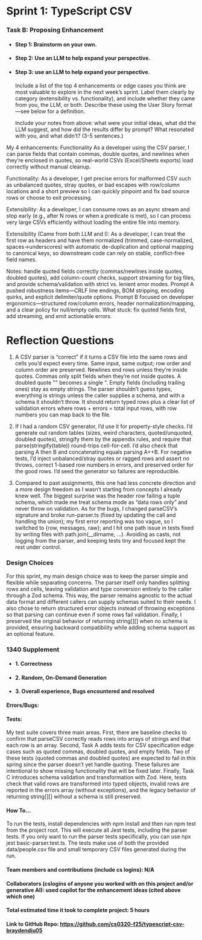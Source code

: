 # Sprint 1: TypeScript CSV

### Task B: Proposing Enhancement

- #### Step 1: Brainstorm on your own.

- #### Step 2: Use an LLM to help expand your perspective.

- #### Step 3: use an LLM to help expand your perspective.

    Include a list of the top 4 enhancements or edge cases you think are most valuable to explore in the next week’s sprint. Label them clearly by category (extensibility vs. functionality), and include whether they came from you, the LLM, or both. Describe these using the User Story format—see below for a definition. 

    Include your notes from above: what were your initial ideas, what did the LLM suggest, and how did the results differ by prompt? What resonated with you, and what didn’t? (3-5 sentences.) 

My 4 enhancements:
Functionality
As a developer using the CSV parser, I can parse fields that contain commas, double quotes, and newlines when they’re enclosed in quotes, so real-world CSVs (Excel/Sheets exports) load correctly without manual cleanup.

Functionality:
As a developer, I get precise errors for malformed CSV such as unbalanced quotes, stray quotes, or bad escapes with row/column locations and a short preview so I can quickly pinpoint and fix bad source rows or choose to exit processing.

Extensibility:
As a developer, I can consume rows as an async stream and stop early (e.g., after N rows or when a predicate is met), so I can process very large CSVs efficiently without loading the entire file into memory.

Extensibility (Came from both LLM and I):
As a developer, I can treat the first row as headers and have them normalized (trimmed, case-normalized, spaces→underscores) with automatic de-duplication and optional mapping to canonical keys, so downstream code can rely on stable, conflict-free field names.

Notes:
handle quoted fields correctly (commas/newlines inside quotes, doubled quotes), add column-count checks, support streaming for big files, and provide schema/validation with strict vs. lenient error modes. Prompt A pushed robustness items—CRLF line endings, BOM stripping, encoding quirks, and explicit delimiter/quote options. Prompt B focused on developer ergonomics—structured row/column errors, header normalization/mapping, and a clear policy for null/empty cells. What stuck: fix quoted fields first, add streaming, and emit actionable errors.

# Reflection Questions

1) A CSV parser is “correct” if it turns a CSV file into the same rows and cells you’d expect every time. Same input, same output; row order and column order are preserved. Newlines end rows unless they’re inside quotes. Commas only split fields when they’re not inside quotes. A doubled quote "" becomes a single ". Empty fields (including trailing ones) stay as empty strings. The parser shouldn’t guess types, everything is strings unless the caller supplies a schema, and with a schema it shouldn’t throw. It should return typed rows plus a clear list of validation errors where rows + errors = total input rows, with row numbers you can map back to the file.

2) If I had a random CSV generator, I’d use it for property-style checks. I’d generate out random tables (sizes, weird characters, quoted/unquoted, doubled quotes), stringify them by the appendix rules, and require that parse(stringify(table)) round-trips cell-for-cell. I’d also check that parsing A then B and concatenating equals parsing A++B. For negative tests, I’d inject unbalanced/stray quotes or ragged rows and assert no throws, correct 1-based row numbers in errors, and preserved order for the good rows. I’d seed the generator so failures are reproducible.

3) Compared to past assignments, this one had less concrete direction and a more design freedom as I wasn’t starting from concepts I already knew well. The biggest surprise was the header row failing a tuple schema, which made me treat schema mode as “data rows only” and never throw on validation. As for the bugs, I changed parseCSV’s signature and broke run-parser.ts (fixed by updating the call and handling the union); my first error reporting was too vague, so I switched to {row, messages, raw}; and I hit one path issue in tests fixed by writing files with path.join(__dirname, …). Avoiding as casts, not logging from the parser, and keeping tests tiny and focused kept the rest under control.
### Design Choices
For this sprint, my main design choice was to keep the parser simple and flexible while separating concerns. The parser itself only handles splitting rows and cells, leaving validation and type conversion entirely to the caller through a Zod schema. This way, the parser remains agnostic to the actual data format and different callers can supply schemas suited to their needs. I also chose to return structured error objects instead of throwing exceptions so that parsing can continue even if some rows fail validation. Finally, I preserved the original behavior of returning string[][] when no schema is provided, ensuring backward compatibility while adding schema support as an optional feature.

### 1340 Supplement

- #### 1. Correctness

- #### 2. Random, On-Demand Generation

- #### 3. Overall experience, Bugs encountered and resolved
#### Errors/Bugs:
#### Tests: 
My test suite covers three main areas. First, there are baseline checks to confirm that parseCSV correctly reads rows into arrays of strings and that each row is an array. Second, Task A adds tests for CSV specification edge cases such as quoted commas, doubled quotes, and empty fields. Two of these tests (quoted commas and doubled quotes) are expected to fail in this spring since the parser doesn’t yet handle quoting. These failures are intentional to show missing functionality that will be fixed later. Finally, Task C introduces schema validation and transformation with Zod. Here, tests check that valid rows are transformed into typed objects, invalid rows are reported in the errors array (without exceptions), and the legacy behavior of returning string[][] without a schema is still preserved.
#### How To…
To run the tests, install dependencies with npm install and then run npm test from the project root. This will execute all Jest tests, including the parser tests. If you only want to run the parser tests specifically, you can use npx jest basic-parser.test.ts. The tests make use of both the provided data/people.csv file and small temporary CSV files generated during the run.
#### Team members and contributions (include cs logins): N/A

#### Collaborators (cslogins of anyone you worked with on this project and/or generative AI): used copilot for the enhancement ideas (cited above which one)
#### Total estimated time it took to complete project: 5 hours
#### Link to GitHub Repo: https://github.com/cs0320-f25/typescript-csv-braydendiu05
